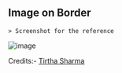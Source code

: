 ## Image on Border

    > Screenshot for the reference

![image](https://github.com/user-attachments/assets/ff2f66be-f2e7-4434-91d8-23fd4681290c)


Credits:- [Tirtha Sharma](https://github.com/genze121 "Tirtha Sharma")
